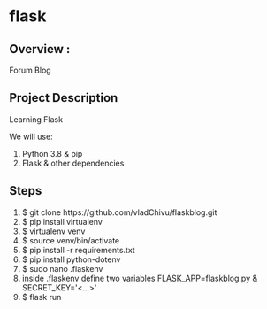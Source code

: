 # flask
 
## Overview :
Forum Blog

## Project Description
Learning Flask 

We will use:
<ol>
  <li>Python 3.8 & pip</li>
  <li>Flask & other dependencies</li>
 </ol>
 
 ## Steps
  <ol>
  <li>$ git clone https://github.com/vladChivu/flaskblog.git</li>
  <li>$ pip install virtualenv</li>
  <li>$ virtualenv venv</li>
  <li>$ source venv/bin/activate</li>
  <li>$ pip install -r requirements.txt</li>
  <li>$ pip install python-dotenv</li>
  <li>$ sudo nano .flaskenv</li>
  <li>inside .flaskenv define two variables FLASK_APP=flaskblog.py & SECRET_KEY='<...>'</li>
  <li>$ flask run</li>
 </ol>
